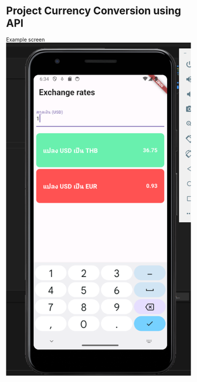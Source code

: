 <h1>Project Currency Conversion using API</h1>

Example screen<br>
![Example screen](Example%20screen.png)
